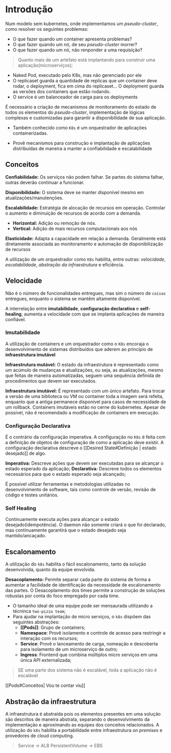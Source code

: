 # Introdução 
Num modelo sem kubernetes, onde implementamos um _pseudo-cluster_, como resolver os seguintes problemas:
* O que fazer quando um container apresenta problemas?
* O que fazer quando um nó, de seu _pseudo-cluster_ morrer?
* O que fazer quando um nó, não renponder a uma requisição?

> Quanto mais de um artefato está implantando para construir uma aplicação(microserviços);

* Naked Pod, executado pelo K8s, mas não gerenciado por ele
* O replicaset guarda a quantidade de replicas que um container deve rodar, o deployment, fica em cima do replicaset... O deployment guarda as versões dos containers que estão rodando.
* O service é um balanceador de carga para os deployments


É necessário a criação de mecanismos de monitoramento do estado de todos os elementos do _pseudo-cluster_, implementação de lógicas complexas e customizadas para garantir a disponibilidade de sua aplicação.

* Também conhecido como `K8s` é um orquestrador de aplicações containerizadas.

* Provê mecanismos para construção e implantação de aplicações distribuídas de maneira a manter a confiabilidade e escalabilidade

## Conceitos

**Confiabilidade:** Os serviços não podem falhar. Se partes do sistema falhar, outras deverão continuar a funcionar.

**Disponibilidade:** O sistema deve se manter disponível mesmo em atualizações/manutenções.

**Escalabilidade:** Estratégia de alocação de recursos em operação. Controlar o aumento e diminuição de recursos de acordo com a demanda.

* **Horizontal:** Adição ou remoção de nós.
* **Vertical:** Adição de mais recursos computacionais aos nós 

**Elasticidade:** Adapta a capacidade em relação a demanda. Geralmente está diretamente associada ao monitoramento e automação de disponibilização de recursos

A utilização de um orquestrador como `K8s` habilita, entre outras: _velocidade_, _escalabilidade_, _abstração da infraestrutura_ e eficiência.

## Velocidade
Não é o número de funcionalidades entregues, mas sim o número de `coisas` entregues, enquanto o sistema se mantêm altamente disponível.

A interrelação entre **imutabilidade**, **configuração declarativa** e **self-healing**, aumenta a velocidade com que se implanta aplicações de maneira confiável.

### Imutabilidade
A utilização de containers e um orquestrador como o `K8s` encoraja o desenvolvimento de sistemas distribuídos que aderem ao princípio de **infraestrutura imutável**

**Infraestrutura mutável:** O estado da infraestrutura é representado como um acúmulo de mudanças e atualizações, ou seja, as atualizações, mesmo que feitas de maneira automatizadas, seguem uma sequência definida de procedimentos que devem ser executados.

**Infraestrutura imutável:** É representado com um único artefato. Para trocar a versão de uma biblioteca ou VM ou container toda a imagem será refeita, enquanto que a antiga permanece disponível para casos de necessidade de um rollback. Containers imutáveis estão no cerne do kubernetes. Apesar de possível, não é recomendado a modificação de containers em execução.

### Configuração Declarativa
É o contrário da configuração imperativa. A configuração no `K8s` é feita com a definição de objetos de configuração de como a aplicação deve existir. A configuração declarativa descreve o [[Desired State#Definição | estado desejado]] de algo.

**Imperativa:** Descreve ações que devem ser executadas para se alcançar o estado esperado da aplicação;
**Declarativa:** Descreve todos os elementos necessários para que o estado esperado seja alcançado;

É possível utilizar ferramentas e metodologias utilizadas no desenvolvimento de software, tais como controle de versão, revisão de código e testes unitários.

### Self Healing
Continuamente executa ações para alcançar o estado desejado(idempotência). O daemon não somente criará o que foi declarado, mas continuamente garantirá que o estado desejado seja mantido/ancaçado.

## Escalonamento
A utilização do `k8s` habilita o fácil escalonamento, tanto da solução desenvolvida, quanto da equipe envolvida.

**Desacoplamento:** Permite separar cada parte do sistema de forma a aumentar a facilidade de identificação da necessidade de escalonamento das partes. O Desacoplamento dos times permite a construção de soluções robustas por conta do foco empregado por cada time.

* O tamanho ideal de uma equipe pode ser mensaurada utilizando a técninca `two-pizza team`;
* Para ajudar na implantação de micro serviços, o `k8s` dispõem das seguintes abstrações:
  * **[[Pods]]**: Grupo de containers;
  * **Namespace**:  Provê isolamento e controle de acesso para restringir a interação com os recursos;
  * **Service**: Provê o lanceamento de carga, nomeação e descoberta para isolamento de um microserviço de outro;
  * **Ingress**: Frontend que combina múltiplos micro serviços em uma única API externalizada;

> SE uma parte dos sistema não é escalável, toda a aplicação não é escalável

[[Pods#Conceitos| Vou te contar viu]]
## Abstração da infraestrutura
A infraestrutura é abstraída pois os elementos presentes em uma solução são descritos de maneira abstrata, separando o desenvolvimento da implementação e aproximando as equipes dos conceitos relacionados. A utilização do `k8s` habilita a portabilidade entre infraestrutura _on premises_ e provedores de cloud computing.
> Service -> ALB
> PersistentVolume -> EBS